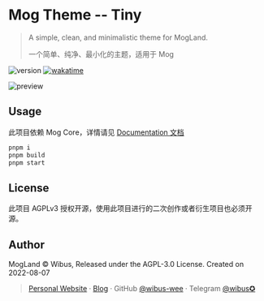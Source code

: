 # Mog Theme -- Tiny 
> A simple, clean, and minimalistic theme for MogLand.
>
> 一个简单、纯净、最小化的主题，适用于 Mog

<img src="https://img.shields.io/github/package-json/v/nx-space/nx-theme-tiny" referrerpolicy="no-referrer" alt="version"> <a href="https://wakatime.com/badge/user/5c293fcd-9bec-4609-946b-c06b5fbf192c/project/94b4da17-cf29-4d6b-ba70-3bf2d352622e"><img src="https://wakatime.com/badge/user/5c293fcd-9bec-4609-946b-c06b5fbf192c/project/94b4da17-cf29-4d6b-ba70-3bf2d352622e.svg" alt="wakatime"></a>

![preview](https://user-images.githubusercontent.com/62133302/183421821-287735e2-6e9e-48b4-ba35-81981be30f78.jpg)

## Usage

此项目依赖 Mog Core，详情请见 [Documentation 文档](//mog.js.org)

```bash
pnpm i
pnpm build
pnpm start
```


## License

此项目 AGPLv3 授权开源，使用此项目进行的二次创作或者衍生项目也必须开源。

## Author

MogLand © Wibus, Released under the AGPL-3.0 License. Created on 2022-08-07

> [Personal Website](http://iucky.cn/) · [Blog](https://blog.iucky.cn/) · GitHub [@wibus-wee](https://github.com/wibus-wee/) · Telegram [@wibus✪](https://t.me/wibus_wee)
